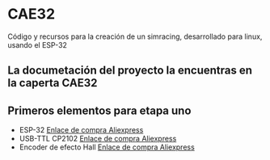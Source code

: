 # CAE32
Código y recursos para la creación de un simracing, desarrollado para linux, usando el ESP-32
## La documetación del proyecto la encuentras en la caperta CAE32
## Primeros elementos para etapa uno
- ESP-32 [Enlace de compra Aliexpress](https://www.aliexpress.com/item/1005001636295529.html?spm=a2g0o.cart.0.0.1a893c009e4c4q&mp=1)
- USB-TTL CP2102 [Enlace de compra Aliexpress](https://www.aliexpress.com/item/1005003319580196.html?spm=a2g0o.cart.0.0.1a893c009e4c4q&mp=1)
- Encoder de efecto Hall [Enlace de compra Aliexpress](https://www.aliexpress.com/item/1005003080438185.html?spm=a2g0o.cart.0.0.7a5e3c00nxc2p4&mp=1)
